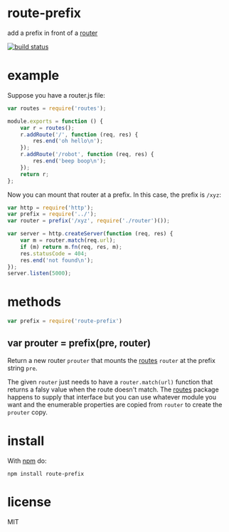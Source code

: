 # route-prefix

add a prefix in front of a [router](https://npmjs.org/package/routes)

[![build status](https://secure.travis-ci.org/substack/route-prefix.png)](http://travis-ci.org/substack/route-prefix)

# example

Suppose you have a router.js file:

``` js
var routes = require('routes');

module.exports = function () {
    var r = routes();
    r.addRoute('/', function (req, res) {
        res.end('oh hello\n');
    });
    r.addRoute('/robot', function (req, res) {
        res.end('beep boop\n');
    });
    return r;
};
```

Now you can mount that router at a prefix.
In this case, the prefix is `/xyz`:

``` js
var http = require('http');
var prefix = require('../');
var router = prefix('/xyz', require('./router')());

var server = http.createServer(function (req, res) {
    var m = router.match(req.url);
    if (m) return m.fn(req, res, m);
    res.statusCode = 404;
    res.end('not found\n');
});
server.listen(5000);
```

# methods

``` js
var prefix = require('route-prefix')
```

## var prouter = prefix(pre, router)

Return a new router `prouter` that mounts the
[routes](https://npmjs.org/package/routes) `router` at the prefix string `pre`.

The given `router` just needs to have a `router.match(url)` function that
returns a falsy value when the route doesn't match. The
[routes](https://npmjs.org/package/routes) package happens to supply that
interface but you can use whatever module you want and the enumerable properties
are copied from `router` to create the `prouter` copy.

# install

With [npm](https://npmjs.org) do:

```
npm install route-prefix
```

# license

MIT
